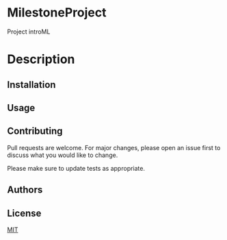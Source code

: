 # MilestoneProject
Project introML

# Description



## Installation




## Usage


## Contributing
Pull requests are welcome. For major changes, please open an issue first to discuss what you would like to change.

Please make sure to update tests as appropriate.

## Authors

## License
[MIT](https://choosealicense.com/licenses/mit/)

